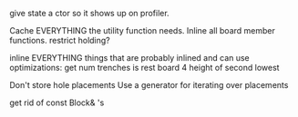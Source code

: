 give state a ctor so it shows up on profiler.

Cache EVERYTHING the utility function needs.
Inline all board member functions.
restrict holding?

inline EVERYTHING
things that are probably inlined and can use optimizations:
    get num trenches
    is rest board 4
    height of second lowest

Don't store hole placements
Use a generator for iterating over placements

get rid of const Block& 's